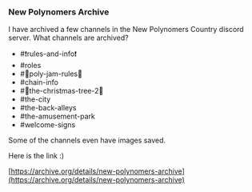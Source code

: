 ### New Polynomers Archive
I have archived a few channels in the New Polynomers Country discord server.
What channels are archived?
* #❗rules-and-info❗ 
* #roles
* #📜poly-jam-rules📜 
* #chain-info
* #🎄the-christmas-tree-2🎄 
* #the-city
* #the-back-alleys
* #the-amusement-park
* #welcome-signs

Some of the channels even have images saved.

Here is the link :)

[https://archive.org/details/new-polynomers-archive](https://archive.org/details/new-polynomers-archive)
